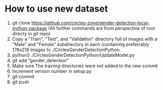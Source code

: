 # How to use new dataset

1. git clone https://github.com/circles-zone/gender-detection-local-python-package (All further commands are from perspective of root directy in git repo)
2. Copy a "Train", "Test", and "Validation" directory full of images with a "Male" and "Female" subdirectory in each (containing preferrably 178x218 images to ./CirclesGenderDetectionPython.
3. python3 ./CirclesGenderDetectionPython/UpdateModel.py
4. git add "gender_detection"
5. Make sure The training directories were not added to the new commit
6. Increment version number in setup.py
7. git commit
8. git push
